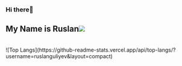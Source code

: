 ### Hi there👋
## My Name is Ruslan![](https://komarev.com/ghpvc/?username=ruslanguliyev)

<br/>
![Top Langs](https://github-readme-stats.vercel.app/api/top-langs/?username=ruslanguliyev&layout=compact)
